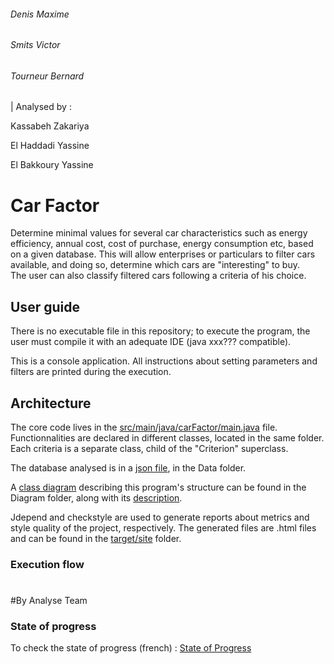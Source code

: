 ###### Denis Maxime 
###### Smits Victor 
###### Tourneur Bernard

| Analysed by :

Kassabeh Zakariya

El Haddadi Yassine

El Bakkoury Yassine

# Car Factor
Determine minimal values for several car characteristics such as energy efficiency, annual cost, cost of purchase, energy consumption etc, based on a given database. 
This will allow enterprises or particulars to filter cars available, and doing so, determine which cars are "interesting" to buy.  
The user can also classify filtered cars following a criteria of his choice.

## User guide
There is no executable file in this repository; to execute the program, the user must compile it with 
an adequate IDE (java xxx??? compatible). 

This is a console application. All instructions about setting parameters and filters are printed during
the execution. 
## Architecture
The core code lives in the [src/main/java/carFactor/main.java](src/main/java/carFactor/main.java) file. 
Functionnalities are declared in different classes, located in the same folder.
Each criteria is a separate class, child of the "Criterion" superclass. 

The database analysed is in a [json file](Data/models.json), in the Data folder.

A [class diagram](Diagram/Carfactor-class-diagram.pdf) describing this program's structure can be found in the Diagram folder, along with 
its [description](Diagram/DiagramDescription.md). 

Jdepend and checkstyle are used to generate reports about metrics and style quality of the project, 
respectively. The generated files are .html files and can be found in the [target/site](target/site) folder.
### Execution flow

#
#

#By Analyse Team

### State of progress

To check the state of progress (french) : [State of Progress](StateOfProgress.md)
